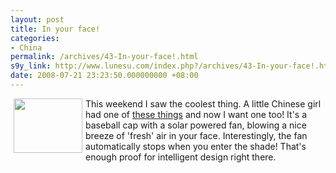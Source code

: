 ```yaml
---
layout: post
title: In your face!
categories:
- China
permalink: /archives/43-In-your-face!.html
s9y_link: http://www.lunesu.com/index.php?/archives/43-In-your-face!.html
date: 2008-07-21 23:23:50.000000000 +08:00
---
```

<!-- s9ymdb:43 --><img class="serendipity_image_left" width="110" height="87" style="float: left; border: 0px; padding-left: 5px; padding-right: 5px;" src="http://www.lunesu.com/uploads/solar_fan_cap.serendipityThumb.jpg" alt="" />This weekend I saw the coolest thing. A little Chinese girl had one of <a href="http://www.alibaba.com/showroom/Solar_Fan_Cap.html" title="Solar Fan Cap">these things</a> and now I want one too! It's a baseball cap with a solar powered fan, blowing a nice breeze of 'fresh' air in your face. Interestingly, the fan automatically stops when you enter the shade! That's enough proof for intelligent design right there.

